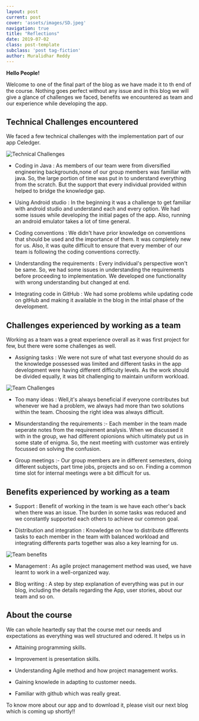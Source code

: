 ```yaml
---
layout: post
current: post
cover: 'assets/images/SD.jpeg'
navigation: true
title: "Reflections"
date: 2019-07-02
class: post-template
subclass: 'post tag-fiction'
author: Muralidhar Reddy
---
```


**Hello People!**

Welcome to one of the final part of the blog as we have made it to th end of the course. Nothing goes perfect without any issue and in this blog we will give a glance of challenges we faced, benefits we encountered as team and our experience while developing the app. 

## Technical Challenges encountered

We faced a few technical challenges with the implementation part of our app Celedger.

![Technical Challenges]({{site.baseurl}}/images/challenge.jpg "TC")


* Coding in Java : As members of our team were from diversified engineering backgrounds,none of our group members was familiar with java. So, the large portion of time was put in to understand everything from the scratch. But the support that every individual provided within helped to bridge the knowledge gap.

* Using Android studio : In the beginning it was a challenge to get familiar with android studio and understand each and every option. We had some issues while developing the initial pages of the app. Also, running an android emulator takes a lot of time general.

* Coding conventions : We didn't have prior knowledge on conventions that should be used and the importance of them. It was completely new for us. Also, it was quite difficult to ensure that every member of our team is following the coding conventions correctly.

* Understanding the requirements : Every individual's perspective won't be same. So, we had some issues in understanding the requirements before proceeding to implementation. We developed one functionality with wrong understanding but changed at end.

* Integrating code in GitHub : We had some problems while updating code on gitHub and making it available in the blog in the intial phase of the development.

## Challenges experienced by working as a team

Working as a team was a great experience overall as it was first project for few, but there were some challenges as well.

* Assigning tasks : We were not sure of what tast everyone should do as the knowledge possessed was limited and different tasks in the app development were having different difficulty levels. As the work should be divided equally, it was bit challenging to maintain uniform workload.

![Team Challenges]({{site.baseurl}}/images/tc.jpg "TC")

* Too many ideas : Well,it's always beneficial if everyone contributes but whenever we had a problem, we always had more than two solutions within the team. Choosing the right idea was always difficult. 

* Misunderstanding the requirements :- Each member in the team made seperate notes from the requirement analysis. When we discussed it with in the group, we had different opionions which ultimately put us in some state of enigma. So, the next meeting with customer was entirely focussed on solving the confusion.

* Group meetings :- Our group members are in different semesters, doing different subjects, part time jobs, projects and so on. Finding a common time slot for internal meetings were a bit difficult for us. 

## Benefits experienced by working as a team

* Support : Benefit of working in the team is we have each other's back when there was an issue. The burden in some tasks was reduced  and we constantly supported each others to achieve our common goal. 

* Distribution and integration : Knowledge on how to distribute differents tasks to each member in the team with balanced workload and integrating differents parts together was also a key learning for us.

![Team benefits]({{site.baseurl}}/images/tb.jpg "TC")

* Management : As agile project management method was used, we have learnt to work in a well-organized way.

* Blog writing : A step by step explanation of everything was put in our blog, including the details regarding the App, user stories, about our team and so on.

## About the course

We can whole heartedly say that the course met our needs and expectations as everything was well structured and odered. It helps us in 

* Attaining programming skills.

* Improvement is presentation skills.

* Understanding Agile method and how project management works.

* Gaining knowlede in adapting to customer needs.

* Familiar with github which was really great.


To know more about our app and to download it, please visit our next blog which is coming up shortly!!








